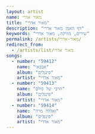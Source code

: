 ```yaml
---
layout: artist
name: מאור אדרי
title: "מאור אדרי"
description: "דף האמן מאור אדרי"
keywords: "שירים, מוזיקה, מאור אדרי"
permalink: /artists/מאור-אדרי/
redirect_from:
  - /artists/list/מאור אדרי
songs:
  - number: "59412"
    name: "אבבאי"
    album: "סינגלים"
    artist: "מאור אדרי"
  - number: "59413"
    name: "הרבי של כולם"
    album: "סינגלים"
    artist: "מאור אדרי"
  - number: "59414"
    name: "ואללה מרה"
    album: "סינגלים"
    artist: "מאור אדרי"
---
```


